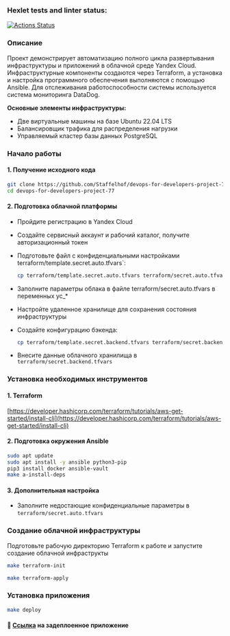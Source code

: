 ### Hexlet tests and linter status:
[![Actions Status](https://github.com/Staffelhof/devops-for-developers-project-77/actions/workflows/hexlet-check.yml/badge.svg)](https://github.com/Staffelhof/devops-for-developers-project-77/actions)

### Описание

Проект демонстрирует автоматизацию полного цикла развертывания инфраструктуры и приложений в облачной среде Yandex Cloud.
Инфраструктурные компоненты создаются через Terraform, а установка и настройка программного обеспечения выполняются с помощью Ansible.
Для отслеживания работоспособности системы используется система мониторинга DataDog.

**Основные элементы инфраструктуры:**

- Две виртуальные машины на базе Ubuntu 22.04 LTS
- Балансировщик трафика для распределения нагрузки
- Управляемый кластер базы данных PostgreSQL

### Начало работы

#### 1. Получение исходного кода

```bash
git clone https://github.com/Staffelhof/devops-for-developers-project-77.git
cd devops-for-developers-project-77
```

#### 2. Подготовка облачной платформы

- Пройдите регистрацию в Yandex Cloud
- Создайте сервисный аккаунт и рабочий каталог, получите авторизационный токен
- Подготовьте файл с конфиденциальными настройками terraform/template.secret.auto.tfvars`:

   ```bash
   cp terraform/template.secret.auto.tfvars terraform/secret.auto.tfvars
   ```

- Заполните параметры облака в файле terraform/secret.auto.tfvars в переменных yc_*
- Настройте удаленное хранилище для сохранения состояния инфраструктуры
- Создайте конфигурацию бэкенда:

   ```bash
   cp terraform/template.secret.backend.tfvars terraform/secret.backend.tfvars
   ```
- Внесите данные облачного хранилища в  `terraform/secret.backend.tfvars`

### Установка необходимых инструментов

#### 1. Terraform

[https://developer.hashicorp.com/terraform/tutorials/aws-get-started/install-cli](https://developer.hashicorp.com/terraform/tutorials/aws-get-started/install-cli)

#### 2. Подготовка окружения Ansible

```bash
sudo apt update
sudo apt install -y ansible python3-pip
pip3 install docker ansible-vault
make a-install-deps
```

#### 3. Дополнительная настройка

- Заполните недостающие конфиденциальные параметры в `terraform/secret.auto.tfvars`

### Создание облачной инфраструктуры

Подготовьте рабочую директорию Terraform к работе и запустите создание облачной инфраструкты
  ```bash
  make terraform-init
  ```
  ```bash
  make terraform-apply
  ```

### Установка приложения

```bash
make deploy
```

#### :link: [Ссылка](https://staffelhof.ru) на задеплоенное приложение